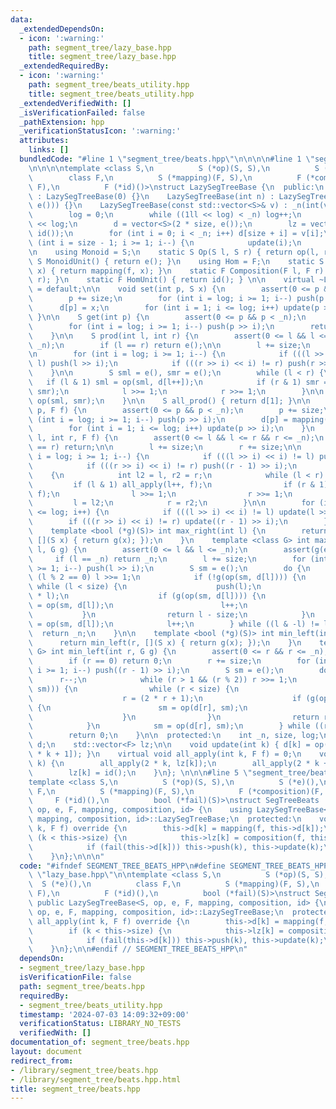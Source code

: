 ```yaml
---
data:
  _extendedDependsOn:
  - icon: ':warning:'
    path: segment_tree/lazy_base.hpp
    title: segment_tree/lazy_base.hpp
  _extendedRequiredBy:
  - icon: ':warning:'
    path: segment_tree/beats_utility.hpp
    title: segment_tree/beats_utility.hpp
  _extendedVerifiedWith: []
  _isVerificationFailed: false
  _pathExtension: hpp
  _verificationStatusIcon: ':warning:'
  attributes:
    links: []
  bundledCode: "#line 1 \"segment_tree/beats.hpp\"\n\n\n\n#line 1 \"segment_tree/lazy_base.hpp\"\
    \n\n\n\ntemplate <class S,\n          S (*op)(S, S),\n          S (*e)(),\n  \
    \        class F,\n          S (*mapping)(F, S),\n          F (*composition)(F,\
    \ F),\n          F (*id)()>\nstruct LazySegTreeBase {\n  public:\n    LazySegTreeBase()\
    \ : LazySegTreeBase(0) {}\n    LazySegTreeBase(int n) : LazySegTreeBase(std::vector<S>(n,\
    \ e())) {}\n    LazySegTreeBase(const std::vector<S>& v) : _n(int(v.size())) {\n\
    \        log = 0;\n        while ((1ll << log) < _n) log++;\n        size = 1\
    \ << log;\n        d = vector<S>(2 * size, e());\n        lz = vector<F>(size,\
    \ id());\n        for (int i = 0; i < _n; i++) d[size + i] = v[i];\n        for\
    \ (int i = size - 1; i >= 1; i--) {\n            update(i);\n        }\n    }\n\
    \n    using Monoid = S;\n    static S Op(S l, S r) { return op(l, r); }\n    static\
    \ S MonoidUnit() { return e(); }\n    using Hom = F;\n    static S Map(F f, S\
    \ x) { return mapping(f, x); }\n    static F Composition(F l, F r) { return composition(l,\
    \ r); }\n    static F HomUnit() { return id(); } \n\n    virtual ~LazySegTreeBase()\
    \ = default;\n\n    void set(int p, S x) {\n        assert(0 <= p && p < _n);\n\
    \        p += size;\n        for (int i = log; i >= 1; i--) push(p >> i);\n  \
    \      d[p] = x;\n        for (int i = 1; i <= log; i++) update(p >> i);\n   \
    \ }\n\n    S get(int p) {\n        assert(0 <= p && p < _n);\n        p += size;\n\
    \        for (int i = log; i >= 1; i--) push(p >> i);\n        return d[p];\n\
    \    }\n\n    S prod(int l, int r) {\n        assert(0 <= l && l <= r && r <=\
    \ _n);\n        if (l == r) return e();\n\n        l += size;\n        r += size;\n\
    \n        for (int i = log; i >= 1; i--) {\n            if (((l >> i) << i) !=\
    \ l) push(l >> i);\n            if (((r >> i) << i) != r) push(r >> i);\n    \
    \    }\n\n        S sml = e(), smr = e();\n        while (l < r) {\n         \
    \   if (l & 1) sml = op(sml, d[l++]);\n            if (r & 1) smr = op(d[--r],\
    \ smr);\n            l >>= 1;\n            r >>= 1;\n        }\n\n        return\
    \ op(sml, smr);\n    }\n\n    S all_prod() { return d[1]; }\n\n    void apply(int\
    \ p, F f) {\n        assert(0 <= p && p < _n);\n        p += size;\n        for\
    \ (int i = log; i >= 1; i--) push(p >> i);\n        d[p] = mapping(f, d[p]);\n\
    \        for (int i = 1; i <= log; i++) update(p >> i);\n    }\n    void apply(int\
    \ l, int r, F f) {\n        assert(0 <= l && l <= r && r <= _n);\n        if (l\
    \ == r) return;\n\n        l += size;\n        r += size;\n\n        for (int\
    \ i = log; i >= 1; i--) {\n            if (((l >> i) << i) != l) push(l >> i);\n\
    \            if (((r >> i) << i) != r) push((r - 1) >> i);\n        }\n\n    \
    \    {\n            int l2 = l, r2 = r;\n            while (l < r) {\n       \
    \         if (l & 1) all_apply(l++, f);\n                if (r & 1) all_apply(--r,\
    \ f);\n                l >>= 1;\n                r >>= 1;\n            }\n   \
    \         l = l2;\n            r = r2;\n        }\n\n        for (int i = 1; i\
    \ <= log; i++) {\n            if (((l >> i) << i) != l) update(l >> i);\n    \
    \        if (((r >> i) << i) != r) update((r - 1) >> i);\n        }\n    }\n\n\
    \    template <bool (*g)(S)> int max_right(int l) {\n        return max_right(l,\
    \ [](S x) { return g(x); });\n    }\n    template <class G> int max_right(int\
    \ l, G g) {\n        assert(0 <= l && l <= _n);\n        assert(g(e()));\n   \
    \     if (l == _n) return _n;\n        l += size;\n        for (int i = log; i\
    \ >= 1; i--) push(l >> i);\n        S sm = e();\n        do {\n            while\
    \ (l % 2 == 0) l >>= 1;\n            if (!g(op(sm, d[l]))) {\n               \
    \ while (l < size) {\n                    push(l);\n                    l = (2\
    \ * l);\n                    if (g(op(sm, d[l]))) {\n                        sm\
    \ = op(sm, d[l]);\n                        l++;\n                    }\n     \
    \           }\n                return l - size;\n            }\n            sm\
    \ = op(sm, d[l]);\n            l++;\n        } while ((l & -l) != l);\n      \
    \  return _n;\n    }\n\n    template <bool (*g)(S)> int min_left(int r) {\n  \
    \      return min_left(r, [](S x) { return g(x); });\n    }\n    template <class\
    \ G> int min_left(int r, G g) {\n        assert(0 <= r && r <= _n);\n        assert(g(e()));\n\
    \        if (r == 0) return 0;\n        r += size;\n        for (int i = log;\
    \ i >= 1; i--) push((r - 1) >> i);\n        S sm = e();\n        do {\n      \
    \      r--;\n            while (r > 1 && (r % 2)) r >>= 1;\n            if (!g(op(d[r],\
    \ sm))) {\n                while (r < size) {\n                    push(r);\n\
    \                    r = (2 * r + 1);\n                    if (g(op(d[r], sm)))\
    \ {\n                        sm = op(d[r], sm);\n                        r--;\n\
    \                    }\n                }\n                return r + 1 - size;\n\
    \            }\n            sm = op(d[r], sm);\n        } while ((r & -r) != r);\n\
    \        return 0;\n    }\n\n  protected:\n    int _n, size, log;\n    std::vector<S>\
    \ d;\n    std::vector<F> lz;\n\n    void update(int k) { d[k] = op(d[2 * k], d[2\
    \ * k + 1]); }\n    virtual void all_apply(int k, F f) = 0;\n    void push(int\
    \ k) {\n        all_apply(2 * k, lz[k]);\n        all_apply(2 * k + 1, lz[k]);\n\
    \        lz[k] = id();\n    }\n}; \n\n\n#line 5 \"segment_tree/beats.hpp\"\n\n\
    template <class S,\n          S (*op)(S, S),\n          S (*e)(),\n          class\
    \ F,\n          S (*mapping)(F, S),\n          F (*composition)(F, F),\n     \
    \     F (*id)(),\n          bool (*fail)(S)>\nstruct SegTreeBeats : public LazySegTreeBase<S,\
    \ op, e, F, mapping, composition, id> {\n    using LazySegTreeBase<S, op, e, F,\
    \ mapping, composition, id>::LazySegTreeBase;\n  protected:\n    void all_apply(int\
    \ k, F f) override {\n        this->d[k] = mapping(f, this->d[k]);\n        if\
    \ (k < this->size) {\n            this->lz[k] = composition(f, this->lz[k]);\n\
    \            if (fail(this->d[k])) this->push(k), this->update(k);\n        }\n\
    \    }\n};\n\n\n"
  code: "#ifndef SEGMENT_TREE_BEATS_HPP\n#define SEGMENT_TREE_BEATS_HPP 1\n\n#include\
    \ \"lazy_base.hpp\"\n\ntemplate <class S,\n          S (*op)(S, S),\n        \
    \  S (*e)(),\n          class F,\n          S (*mapping)(F, S),\n          F (*composition)(F,\
    \ F),\n          F (*id)(),\n          bool (*fail)(S)>\nstruct SegTreeBeats :\
    \ public LazySegTreeBase<S, op, e, F, mapping, composition, id> {\n    using LazySegTreeBase<S,\
    \ op, e, F, mapping, composition, id>::LazySegTreeBase;\n  protected:\n    void\
    \ all_apply(int k, F f) override {\n        this->d[k] = mapping(f, this->d[k]);\n\
    \        if (k < this->size) {\n            this->lz[k] = composition(f, this->lz[k]);\n\
    \            if (fail(this->d[k])) this->push(k), this->update(k);\n        }\n\
    \    }\n};\n\n#endif // SEGMENT_TREE_BEATS_HPP\n"
  dependsOn:
  - segment_tree/lazy_base.hpp
  isVerificationFile: false
  path: segment_tree/beats.hpp
  requiredBy:
  - segment_tree/beats_utility.hpp
  timestamp: '2024-07-03 14:09:32+09:00'
  verificationStatus: LIBRARY_NO_TESTS
  verifiedWith: []
documentation_of: segment_tree/beats.hpp
layout: document
redirect_from:
- /library/segment_tree/beats.hpp
- /library/segment_tree/beats.hpp.html
title: segment_tree/beats.hpp
---
```

